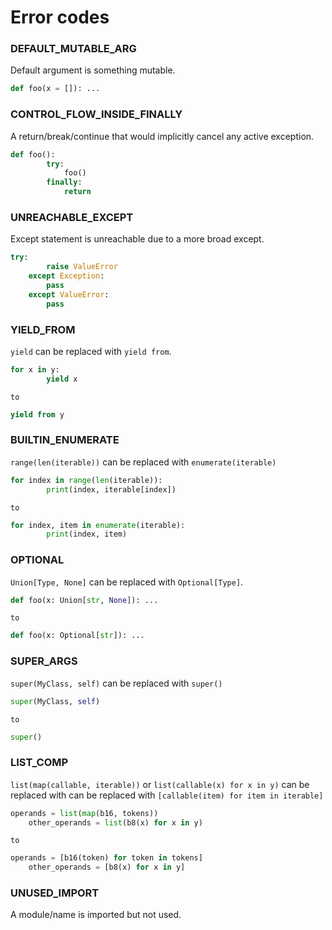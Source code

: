 # Error codes

### DEFAULT_MUTABLE_ARG
Default argument is something mutable.

```py
def foo(x = []): ...
```
    
### CONTROL_FLOW_INSIDE_FINALLY
A return/break/continue that would implicitly cancel any active exception.

```py
def foo():
        try:
            foo()
        finally:
            return
```
    
### UNREACHABLE_EXCEPT
Except statement is unreachable due to a more broad except.

```py
try:
        raise ValueError
    except Exception:
        pass
    except ValueError:
        pass
```
    
### YIELD_FROM
`yield` can be replaced with `yield from`.

```py
for x in y:
        yield x
```
    to
```py
yield from y
```
    
### BUILTIN_ENUMERATE
`range(len(iterable))` can be replaced with `enumerate(iterable)`

```py
for index in range(len(iterable)):
        print(index, iterable[index])
```
    to
```py
for index, item in enumerate(iterable):
        print(index, item)
```
    
### OPTIONAL
`Union[Type, None]` can be replaced with `Optional[Type]`.

```py
def foo(x: Union[str, None]): ...
```
    to
```py
def foo(x: Optional[str]): ...
```
    
### SUPER_ARGS
`super(MyClass, self)` can be replaced with `super()`

```py
super(MyClass, self)
```
    to
```py
super()
```
    
### LIST_COMP
`list(map(callable, iterable))` or `list(callable(x) for x in y)` 
    can be replaced with can be replaced with `[callable(item) for item in iterable]`
    
```py
operands = list(map(b16, tokens))
    other_operands = list(b8(x) for x in y)
```
    to
```py
operands = [b16(token) for token in tokens]
    other_operands = [b8(x) for x in y]
```
    
### UNUSED_IMPORT
A module/name is imported but not used.
